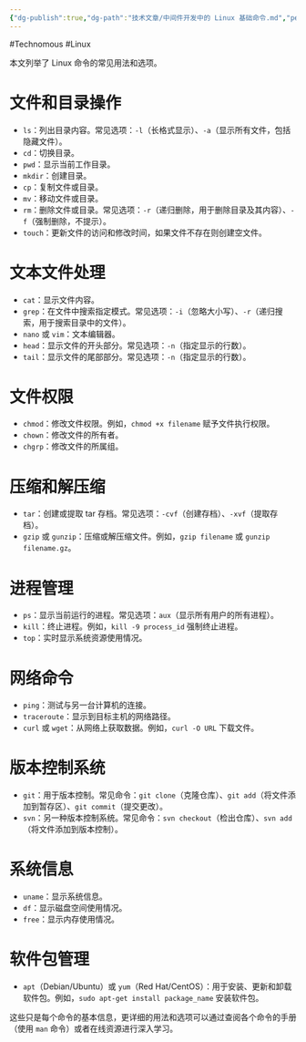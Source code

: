 ```yaml
---
{"dg-publish":true,"dg-path":"技术文章/中间件开发中的 Linux 基础命令.md","permalink":"/技术文章/中间件开发中的 Linux 基础命令/","created":"2024-01-31T16:53:18.000+08:00","updated":"2024-03-13T10:02:53.000+08:00"}
---
```


#Technomous #Linux 

本文列举了 Linux 命令的常见用法和选项。

# 文件和目录操作

   - `ls`：列出目录内容。常见选项：`-l`（长格式显示）、`-a`（显示所有文件，包括隐藏文件）。
   - `cd`：切换目录。
   - `pwd`：显示当前工作目录。
   - `mkdir`：创建目录。
   - `cp`：复制文件或目录。
   - `mv`：移动文件或目录。
   - `rm`：删除文件或目录。常见选项：`-r`（递归删除，用于删除目录及其内容）、`-f`（强制删除，不提示）。
   - `touch`：更新文件的访问和修改时间，如果文件不存在则创建空文件。

# 文本文件处理

   - `cat`：显示文件内容。
   - `grep`：在文件中搜索指定模式。常见选项：`-i`（忽略大小写）、`-r`（递归搜索，用于搜索目录中的文件）。
   - `nano` 或 `vim`：文本编辑器。
   - `head`：显示文件的开头部分。常见选项：`-n`（指定显示的行数）。
   - `tail`：显示文件的尾部部分。常见选项：`-n`（指定显示的行数）。

# 文件权限

   - `chmod`：修改文件权限。例如，`chmod +x filename` 赋予文件执行权限。
   - `chown`：修改文件的所有者。
   - `chgrp`：修改文件的所属组。

# 压缩和解压缩

   - `tar`：创建或提取 tar 存档。常见选项：`-cvf`（创建存档）、`-xvf`（提取存档）。
   - `gzip` 或 `gunzip`：压缩或解压缩文件。例如，`gzip filename` 或 `gunzip filename.gz`。

# 进程管理

   - `ps`：显示当前运行的进程。常见选项：`aux`（显示所有用户的所有进程）。
   - `kill`：终止进程。例如，`kill -9 process_id` 强制终止进程。
   - `top`：实时显示系统资源使用情况。

# 网络命令

   - `ping`：测试与另一台计算机的连接。
   - `traceroute`：显示到目标主机的网络路径。
   - `curl` 或 `wget`：从网络上获取数据。例如，`curl -O URL` 下载文件。

# 版本控制系统

   - `git`：用于版本控制。常见命令：`git clone`（克隆仓库）、`git add`（将文件添加到暂存区）、`git commit`（提交更改）。
   - `svn`：另一种版本控制系统。常见命令：`svn checkout`（检出仓库）、`svn add`（将文件添加到版本控制）。

# 系统信息

   - `uname`：显示系统信息。
   - `df`：显示磁盘空间使用情况。
   - `free`：显示内存使用情况。

# 软件包管理

   - `apt`（Debian/Ubuntu）或 `yum`（Red Hat/CentOS）：用于安装、更新和卸载软件包。例如，`sudo apt-get install package_name` 安装软件包。

这些只是每个命令的基本信息，更详细的用法和选项可以通过查阅各个命令的手册（使用 `man` 命令）或者在线资源进行深入学习。